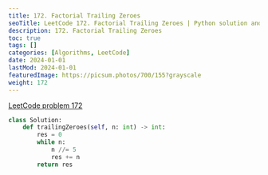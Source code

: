 ```yaml
---
title: 172. Factorial Trailing Zeroes
seoTitle: LeetCode 172. Factorial Trailing Zeroes | Python solution and explanation
description: 172. Factorial Trailing Zeroes
toc: true
tags: []
categories: [Algorithms, LeetCode]
date: 2024-01-01
lastMod: 2024-01-01
featuredImage: https://picsum.photos/700/155?grayscale
weight: 172
---
```


[LeetCode problem 172](https://leetcode.com/problems/factorial-trailing-zeroes/)

```python
class Solution:
    def trailingZeroes(self, n: int) -> int:
        res = 0
        while n:
            n //= 5
            res += n
        return res
```
